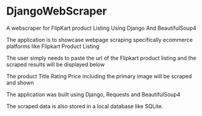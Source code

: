 # DjangoWebScraper
A webscraper for FlipKart product Listing Using Django And BeautifulSoup4

The application is to showcase webpage scraping specifically ecommerce platforms like  Flipkart Product Listing

The user simply needs to paste the url of the Flipkart product listing and the scraped results will be displayed below

The product Title Rating Price including the primary image will be scraped and shown

The application was built using Django, Requests and BeautifulSoup4

The scraped data is also stored in a local database like SQLite.

